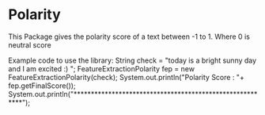 Polarity
========
This Package gives the polarity score of a text between -1 to 1. Where 0 is neutral score

Example code to use the library:
String check = "today is a bright sunny day and I am excited :) ";
FeatureExtractionPolarity fep = new FeatureExtractionPolarity(check);
System.out.println("Polarity Score :  "+ fep.getFinalScore());
System.out.println("*********************************************************");